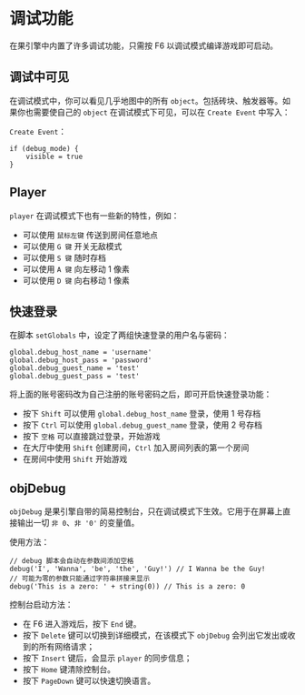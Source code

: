 # 调试功能

在果引擎中内置了许多调试功能，只需按 F6 以调试模式编译游戏即可启动。

## 调试中可见

在调试模式中，你可以看见几乎地图中的所有 `object`。包括砖块、触发器等。如果你也需要使自己的 `object` 在调试模式下可见，可以在 `Create Event` 中写入：

`Create Event`：

```gml
if (debug_mode) {
    visible = true
}
```

## Player

`player` 在调试模式下也有一些新的特性，例如：

- 可以使用 `鼠标左键` 传送到房间任意地点
- 可以使用 `G 键` 开关无敌模式
- 可以使用 `S 键` 随时存档
- 可以使用 `A 键` 向左移动 1 像素
- 可以使用 `D 键` 向右移动 1 像素

## 快速登录

在脚本 `setGlobals` 中，设定了两组快速登录的用户名与密码：

```gml
global.debug_host_name = 'username'
global.debug_host_pass = 'password'
global.debug_guest_name = 'test'
global.debug_guest_pass = 'test'
```

将上面的账号密码改为自己注册的账号密码之后，即可开启快速登录功能：

- 按下 `Shift` 可以使用 `global.debug_host_name` 登录，使用 1 号存档
- 按下 `Ctrl` 可以使用 `global.debug_guest_name` 登录，使用 2 号存档
- 按下 `空格` 可以直接跳过登录，开始游戏
- 在大厅中使用 `Shift` 创建房间，`Ctrl` 加入房间列表的第一个房间
- 在房间中使用 `Shift` 开始游戏

## objDebug

`objDebug` 是果引擎自带的简易控制台，只在调试模式下生效。它用于在屏幕上直接输出一切 `非 0`、`非 '0'` 的变量值。

使用方法：

```gml
// debug 脚本会自动在参数间添加空格
debug('I', 'Wanna', 'be', 'the', 'Guy!') // I Wanna be the Guy!
// 可能为零的参数只能通过字符串拼接来显示
debug('This is a zero: ' + string(0)) // This is a zero: 0
```

控制台启动方法：

- 在 F6 进入游戏后，按下 `End` 键。
- 按下 `Delete` 键可以切换到详细模式，在该模式下 `objDebug` 会列出它发出或收到的所有网络请求；
- 按下 `Insert` 键后，会显示 `player` 的同步信息；
- 按下 `Home` 键清除控制台。
- 按下 `PageDown` 键可以快速切换语言。
